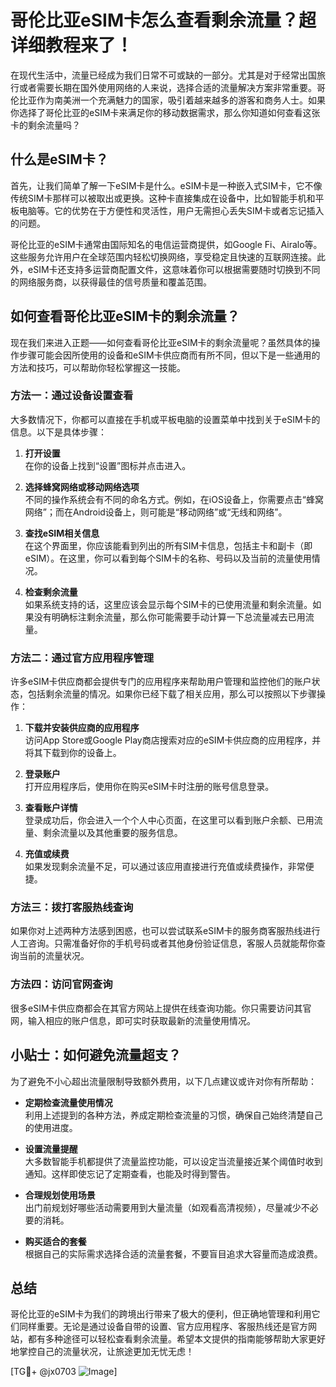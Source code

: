 # 哥伦比亚eSIM卡怎么查看剩余流量？超详细教程来了！

在现代生活中，流量已经成为我们日常不可或缺的一部分。尤其是对于经常出国旅行或者需要长期在国外使用网络的人来说，选择合适的流量解决方案非常重要。哥伦比亚作为南美洲一个充满魅力的国家，吸引着越来越多的游客和商务人士。如果你选择了哥伦比亚的eSIM卡来满足你的移动数据需求，那么你知道如何查看这张卡的剩余流量吗？

## 什么是eSIM卡？

首先，让我们简单了解一下eSIM卡是什么。eSIM卡是一种嵌入式SIM卡，它不像传统SIM卡那样可以被取出或更换。这种卡直接集成在设备中，比如智能手机和平板电脑等。它的优势在于方便性和灵活性，用户无需担心丢失SIM卡或者忘记插入的问题。

哥伦比亚的eSIM卡通常由国际知名的电信运营商提供，如Google Fi、Airalo等。这些服务允许用户在全球范围内轻松切换网络，享受稳定且快速的互联网连接。此外，eSIM卡还支持多运营商配置文件，这意味着你可以根据需要随时切换到不同的网络服务商，以获得最佳的信号质量和覆盖范围。

## 如何查看哥伦比亚eSIM卡的剩余流量？

现在我们来进入正题——如何查看哥伦比亚eSIM卡的剩余流量呢？虽然具体的操作步骤可能会因所使用的设备和eSIM卡供应商而有所不同，但以下是一些通用的方法和技巧，可以帮助你轻松掌握这一技能。

### 方法一：通过设备设置查看

大多数情况下，你都可以直接在手机或平板电脑的设置菜单中找到关于eSIM卡的信息。以下是具体步骤：

1. **打开设置**  
   在你的设备上找到“设置”图标并点击进入。

2. **选择蜂窝网络或移动网络选项**  
   不同的操作系统会有不同的命名方式。例如，在iOS设备上，你需要点击“蜂窝网络”；而在Android设备上，则可能是“移动网络”或“无线和网络”。

3. **查找eSIM相关信息**  
   在这个界面里，你应该能看到列出的所有SIM卡信息，包括主卡和副卡（即eSIM）。在这里，你可以看到每个SIM卡的名称、号码以及当前的流量使用情况。

4. **检查剩余流量**  
   如果系统支持的话，这里应该会显示每个SIM卡的已使用流量和剩余流量。如果没有明确标注剩余流量，那么你可能需要手动计算一下总流量减去已用流量。

### 方法二：通过官方应用程序管理

许多eSIM卡供应商都会提供专门的应用程序来帮助用户管理和监控他们的账户状态，包括剩余流量的情况。如果你已经下载了相关应用，那么可以按照以下步骤操作：

1. **下载并安装供应商的应用程序**  
   访问App Store或Google Play商店搜索对应的eSIM卡供应商的应用程序，并将其下载到你的设备上。

2. **登录账户**  
   打开应用程序后，使用你在购买eSIM卡时注册的账号信息登录。

3. **查看账户详情**  
   登录成功后，你会进入一个个人中心页面，在这里可以看到账户余额、已用流量、剩余流量以及其他重要的服务信息。

4. **充值或续费**  
   如果发现剩余流量不足，可以通过该应用直接进行充值或续费操作，非常便捷。

### 方法三：拨打客服热线查询

如果你对上述两种方法感到困惑，也可以尝试联系eSIM卡的服务商客服热线进行人工咨询。只需准备好你的手机号码或者其他身份验证信息，客服人员就能帮你查询当前的流量状况。

### 方法四：访问官网查询

很多eSIM卡供应商都会在其官方网站上提供在线查询功能。你只需要访问其官网，输入相应的账户信息，即可实时获取最新的流量使用情况。

## 小贴士：如何避免流量超支？

为了避免不小心超出流量限制导致额外费用，以下几点建议或许对你有所帮助：

- **定期检查流量使用情况**  
  利用上述提到的各种方法，养成定期检查流量的习惯，确保自己始终清楚自己的使用进度。

- **设置流量提醒**  
  大多数智能手机都提供了流量监控功能，可以设定当流量接近某个阈值时收到通知。这样即使忘记了定期查看，也能及时得到警告。

- **合理规划使用场景**  
  出门前规划好哪些活动需要用到大量流量（如观看高清视频），尽量减少不必要的消耗。

- **购买适合的套餐**  
  根据自己的实际需求选择合适的流量套餐，不要盲目追求大容量而造成浪费。

## 总结

哥伦比亚的eSIM卡为我们的跨境出行带来了极大的便利，但正确地管理和利用它们同样重要。无论是通过设备自带的设置、官方应用程序、客服热线还是官方网站，都有多种途径可以轻松查看剩余流量。希望本文提供的指南能够帮助大家更好地掌控自己的流量状况，让旅途更加无忧无虑！

[TG💪+ @jx0703 ![Image](https://github.com/user-attachments/assets/dbca1d08-cadb-493c-b0ec-ad6f7a83f270)]